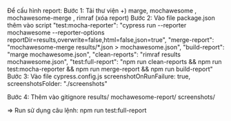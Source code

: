 Để cấu hình report:
Bước 1: Tải thư viện 
+) marge, mochawesome , mochawesome-merge , rimraf (xóa report)
Bước 2: Vào file package.json thêm vào script
    "test:mocha-reporter": "cypress run --reporter mochawesome --reporter-options reportDir=results,overwrite=false,html=false,json=true",
    "merge-report": "mochawesome-merge results/*.json > mochawesome.json",
    "build-report": "marge mochawesome.json",
    "clean-reports": "rimraf results mochawesome.json",
    "test:full-report": "npm run clean-reports && npm run test:mocha-reporter && npm run merge-report && npm run build-report"
Bước 3: Vào file cypress.config.js
    screenshotOnRunFailure: true,
    screenshotsFolder: "./screenshots"

Bước 4: Thêm vào gitignore
    results/
    mochawesome-report/
    screenshots/

=> Run sử dụng câu lệnh:  npm run test:full-report
